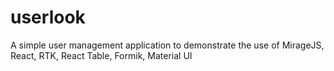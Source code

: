 # userlook
A simple user management application to demonstrate the use of MirageJS, React, RTK, React Table, Formik, Material UI
